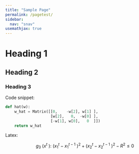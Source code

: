 ```yaml
---
title: "Sample Page"
permalink: /pagetest/
sidebar:
  nav: "snav"
usemathjax: true
---
```


# Heading 1
## Heading 2
### Heading 3

Code snippet:

```python
def hat(w):
    w_hat = Matrix([[0,    -w[2], w[1] ],
                    [w[2],   0,  -w[0] ],
                    [-w[1], w[0],   0  ]])
    return w_hat
```

Latex:

$$ g_3\ ({x}^t\ ):\ (x_1^t-x_1^{t-1}\ )^2+(x_2^t-x_2^{t-1}\ )^2-R^2\le0 $$

